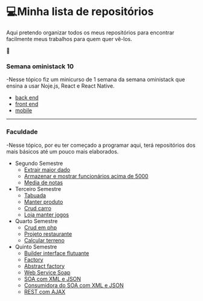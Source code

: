 # 💻Minha lista de repositórios
Aqui pretendo organizar todos os meus repositórios para encontrar facilmente meus trabalhos para quem quer vê-los.

🚀

### Semana oministack 10
-Nesse tópico fiz um minicurso de 1 semana da semana oministack que ensina a usar Noje.js, React e React Native.
* [back end](https://github.com/GabrielcGuedes/semanaministack10-backend)
* [front end](https://github.com/GabrielcGuedes/semanaministack10-frontend)
* [mobile](https://github.com/GabrielcGuedes/semanaministack10-mobile)

---

### Faculdade
-Nesse tópico, por eu ter começado a programar aqui, terá repositórios dos mais básicos até um pouco mais elaborados.
* Segundo Semestre
  * [Extrair maior dado](https://github.com/GabrielcGuedes/SegundoSemestreSI.ExtrairMaiorDado)
  * [Armazenar e mostrar funcionários acima de 5000](https://github.com/GabrielcGuedes/SegundoSemestreSI.ArmazenarEMostrarFuncAcima5000)
  * [Media de notas](https://github.com/GabrielcGuedes/SegundoSemestreSI.MediaNotas)
* Terceiro Semestre
  * [Tabuada](https://github.com/GabrielcGuedes/TerceiroSemestreSI.Tabuada)
  * [Manter produto](https://github.com/GabrielcGuedes/TerceiroSemestreSI.ManterProduto)
  * [Crud carro](https://github.com/GabrielcGuedes/TerceiroSemestreSI.CrudCarro)
  * [Loja manter jogos](https://github.com/GabrielcGuedes/TerceiroSemestreSI.LojaManterJogos)
* Quarto Semestre
  * [Crud em php](https://github.com/GabrielcGuedes/QuartoSemestreSI.CrudPHP)
  * [Projeto restaurante](https://github.com/GabrielcGuedes/QuartoSemestreSI.ProjetoRestaurante)
  * [Calcular terreno](https://github.com/GabrielcGuedes/QuartoSemestreSI.CalcularTerreno)
* Quinto Semestre
  * [Builder interface flutuante](https://github.com/GabrielcGuedes/QuintoSemestreSI.BuilderInterfaceFlutuante)
  * [Factory](https://github.com/GabrielcGuedes/QuintoSemestreSI.Factory)
  * [Abstract factory](https://github.com/GabrielcGuedes/QuintoSemestreSI.AbstractFactory)
  * [Web Service Soap](https://github.com/GabrielcGuedes/QuintoSemestreSI.WebServiceSoap)
  * [SOA com XML e JSON](https://github.com/GabrielcGuedes/QuintoSemestreSi.SOAcomXMLeJSON)
  * [Consumidora do SOA com XML e JSON](https://github.com/GabrielcGuedes/QuintoSemestreSi.ConsumirSOAcomXMLeJSON)
  * [REST com AJAX](https://github.com/GabrielcGuedes/QuintoSemestreSi.RESTcomAJAX)
